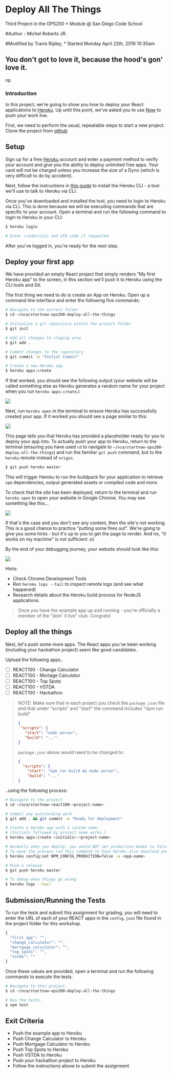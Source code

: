# Deploy All The Things
Third Project in the OPS200 * Module @ San Diego Code School

#Author - Michel Roberts JR.

#Modified by Travis Ripley, * Started Monday April 22th, 2019 10:30am
## You don't got to love it, because the hood's gon' love it. 
np

### Introduction

In this project, we're going to show you how to deploy your React applications to [Heroku](https://heroku.com). Up until this point, we've asked you to use [Now](https://now.sh) to push your work live.

First, we need to perform the usual, repeatable steps to start a new project. Clone the project from [github](https://github.com/SanDiegoCodeSchool/ops200-deploy-all-the-things)

## Setup

Sign up for a free [Heroku](https://heroku.com) account and enter a payment method to verify your account and give you the ability to deploy unlimited free apps. Your card will not be charged unless you  increase the size of a Dyno (which is very difficult to do by accident).

Next, follow the instructions in [this guide](https://devcenter.heroku.com/articles/heroku-cli) to install the Heroku CLI - a tool we'll use to talk to Heroku via CLI. 

Once you've downloaded and installed the tool, you need to login to Heroku via CLI. This is done because we will be executing commands that are specific to your account. Open a terminal and run the following command to login to Heroku in your CLI:

```bash
$ heroku login

# Enter credentials and 2FA code if requested
```

After you've logged in, you're ready for the next step.

## Deploy your first app

We have provided an empty React project that simply renders "My first Heroku app" to the screen, in this section we'll push it to Heroku using the CLI tools and Git.

The first thing we need to do is create an App on Heroku. Open up a command line interface and enter the following five commands:

```bash
# Navigate to the correct folder
$ cd ~/oca/startnow-ops200-deploy-all-the-things

# Initialize a git repository within the project folder
$ git init

# Add all changes to staging area
$ git add .

# Commit changes to the repository
$ git commit -m "Initial Commit"

# Create a new Heroku app
$ heroku apps:create
```

If that worked, you should see the following output (your website will be called something else as Heroku generates a random name for your project when you run `heroku apps:create`.)

![](https://i.imgur.com/aDvO5ot.png)

Next, run `heroku open` in the terminal to ensure Heroku has successfully created your app. If it worked you should see a page similar to this:

![](https://i.imgur.com/GMecfBk.png)

This page tells you that Heroku has provided a placeholder ready for you to deploy your app into. To actually push your app to Heroku,  return to the terminal (ensuring you have used `cd` to navigate to `~/oca/startnow-ops200-deploy-all-the-things`) and run the familiar `git push` command, but to the `heroku` remote instead of `origin`.

```bash
$ git push heroku master
```

This will trigger Heroku to run the buildpack for your application to retrieve `npm` dependencies, output generated assets or compiled code and more.

To check that the site has been deployed, return to the terminal and run `heroku open` to open your website in Google Chrome. You may see something like this...

![](https://i.imgur.com/Rcc00nH.png)

If that's the case and you don't see any content, then the site's not working. This is a good chance to practice "putting some fires out". We're going to give you some hints - but it's up to you to get the page to render. And no, "it works on my machine" is not sufficient :o)

By the end of your debugging journey, your website should look like this:

![](https://i.imgur.com/AvwQQ1D.png)

Hints:

- Check Chrome Development Tools
- Run `heroku logs --tail` to inspect remote logs (and see what happened)
- Research details about the Heroku build process for NodeJS applications.

> Once you have the example app up and running - you're officially a member of the "doin' it live" club. Congrats!

## Deploy all the things

Next, let's push some more apps. The React apps you've been working (including your hackathon project) seem like good candidates.

Upload the following apps..

- [ ] REACT100 - Change Calculator
- [ ] REACT100 - Mortage Calculator
- [ ] REACT100 - Top Spots
- [ ] REACT100 - VSTDA
- [ ] REACT100 - Hackathon

> NOTE: Make sure that in each project you check the `package.json` file and
> that under "scripts" and "start" the command includes "npm run build"
> ```json
> {
>  "scripts": {
>    "start": "node server",
>    "build": "..."
> }
> ```
> `package.json` above would need to be changed to:
> ```json
> {
>   "scripts": {
>     "start": "npm run build && node server",
>     "build": "..."
> }
> ```

..using the following process:

```bash
# Navigate to the project
$ cd ~/oca/startnow-react100-<project-name>

# Commit any outstanding work
$ git add . && git commit -m "Ready for deployment"

# Create a heroku app with a custom name.
# (Initials followed by project name works.)
$ heroku apps:create <initials>-<project-name>

# Normally when you deploy, you would NOT set production modes to false
# To ease the process run this command to have heroku also download your devDependencies
$ heroku config:set NPM_CONFIG_PRODUCTION=false -a <app-name>

# Push a release
$ git push heroku master

# To debug when things go wrong
$ heroku logs --tail
```

## Submission/Running the Tests

To run the tests and submit this assignment for grading, you will need to enter the URL of each of your REACT apps in the `config.json` file found in the project folder for this workshop.

```js
{
  "first_app": "",
  "change_calculator": "",
  "mortgage_calculator": "",
  "top_spots": "",
  "vstda": ""
}
```

Once these values are provided, open a terminal and run the following commands to execute the tests.

```bash
# Navigate to this project.
$ cd ~/oca/startnow-ops200-deploy-all-the-things

# Run the tests.
$ npm test
```

## Exit Criteria
- Push the example app to Heroku
- Push Change Calculator to Heroku
- Push Mortgage Calculator to Heroku
- Push Top Spots to Heroku
- Push VSTDA to Heroku
- Push your hackathon project to Heroku
- Follow the instructions above to submit the assignment

##